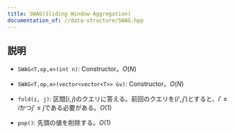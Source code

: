 ```yaml
---
title: SWAG(Sliding Window Aggregation)
documentation_of: //data-structure/SWAG.hpp
---
```


## 説明

- `SWAG<T,op,e>(int n)`: Constructor。$O(N)$
- `SWAG<T,op,e>(vector<vector<T>> &v)`: Constructor。$O(N)$

- `fold(i, j)`: 区間$[i,j)$のクエリに答える。前回のクエリを$(i',j')$とすると、$i'\leq i$かつ$j'\leq j$である必要がある。$O(1)$

- `pop()`: 先頭の値を削除する。$O(1)$
